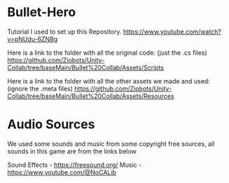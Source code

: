 # Bullet-Hero

Tutorial I used to set up this Repository.
https://www.youtube.com/watch?v=pNUdu-6ZNBg

Here is a link to the folder with all the original code: (just the .cs files)
https://github.com/Ziobots/Unity-Collab/tree/baseMain/Bullet%20Collab/Assets/Scripts

Here is a link to the folder with all the other assets we made and used: (ignore the .meta files)
https://github.com/Ziobots/Unity-Collab/tree/baseMain/Bullet%20Collab/Assets/Resources


# Audio Sources
We used some sounds and music from some copyright free sources, all sounds in this game are from the links below

Sound Effects - https://freesound.org/
Music - https://www.youtube.com/@NoCALib
